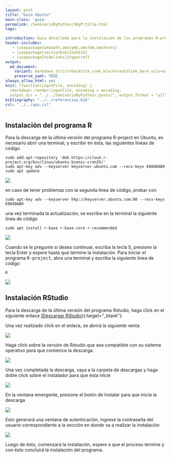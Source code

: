 ```yaml
---
layout: post
title: "Guía Ubuntu"
main-class: 'guia'
permalink: /SeminarioRyPython/SRyP:title.html
tags:

introduction: Guía detallada para la instalación de los programas R-project y Rstudio en Ubuntu.
header-includes:
   - \usepackage{amsmath,amssymb,amsthm,amsfonts}
   - \usepackage[sectionbib]{natbib}
   - \usepackage[hidelinks]{hyperref}
output:
  md_document:
    variant: markdown_strict+backtick_code_blocks+autolink_bare_uris+ascii_identifiers+tex_math_single_backslash
    preserve_yaml: TRUE
always_allow_html: yes   
knit: (function(inputFile, encoding) {
  rmarkdown::render(inputFile, encoding = encoding,
  output_dir = "../../SeminarioRyPython/_posts/", output_format = "all"  ) })
bibliography: "../../referencias.bib"
csl: "../../apa.csl"
---
```








Instalación del programa R
--------------------------

Para la descarga de la última versión del programa R-project en Ubuntu,
es necesario abrir una terminal, y escribir en ésta, las siguientes
lineas de código

    sudo add-apt-repository 'deb https://cloud.r-project.org/bin/linux/ubuntu bionic-cran35/'
    sudo apt-key adv --keyserver keyserver.ubuntu.com --recv-keys E084DAB9
    sudo apt update

![](../../SeminarioRyPython/images/GuiaR1Ubuntu.png)

en caso de tener problemas con la segunda linea de código, probar con

    sudo apt-key adv --keyserver hkp://keyserver.ubuntu.com:80 --recv-keys E084DAB9

una vez terminada la actualización, se escribe en la terminal la
siguiente línea de código

    sudo apt install r-base r-base-core r-recommended

![](../../SeminarioRyPython/images/GuiaR2Ubuntu.png)

Cuando se le pregunte si desea continuar, escriba la tecla S, presione
la tecla Enter y espere hasta que termine la instalación. Para iniciar
el programa <tt>R-project</tt>, abra una terminal y escriba la siguiente
linea de código

    R

![](../../SeminarioRyPython/images/GuiaR3Ubuntu.png)

Instalación RStudio
-------------------

Para la descarga de la última versión del programa Rstudio, haga click
en el siguiente enlace [(Descargar
RStudio)](https://www.rstudio.com/products/rstudio/download/#download){:target="\_blank"}.

Una vez realizado click en el enlace, se abrirá la siguiente venta

![](../../SeminarioRyPython/images/GuiaRStudio1Ubuntu.png)

Haga click sobre la versión de Rstudio que sea compatible con su sistema
operativo para que comience la descarga.

![](../../SeminarioRyPython/images/GuiaRStudio2Ubuntu.png)

Una vez completada la descarga, vaya a la carpeta de descargas y haga
doble click sobre el instalador para que ésta inicie

![](../../SeminarioRyPython/images/GuiaRStudio3Ubuntu.png)

En la ventana emergente, presione el botón de Instalar para que inicie
la descarga

![](../../SeminarioRyPython/images/GuiaRStudio4Ubuntu.png)

Esto generará una ventana de autenticación, ingrese la contraseña del
usuario correspondiente a la sección en donde va a realizar la
instalación

![](../../SeminarioRyPython/images/GuiaRStudio5Ubuntu.png)

Luego de ésto, comenzará la instalación, espere a que el proceso termine
y con ésto concluirá la instalación del programa.
